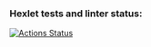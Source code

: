 ### Hexlet tests and linter status:
[![Actions Status](https://github.com/DAderal/frontend-project-lvl1/workflows/hexlet-check/badge.svg)](https://github.com/DAderal/frontend-project-lvl1/actions)